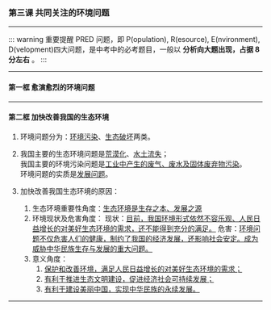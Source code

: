 ### 第三课 共同关注的环境问题

---

::: warning 重要提醒
PRED 问题，即 P(opulation), R(esource), E(nvironment), D(velopment)四大问题，是中考中的必考题目，一般以 **分析向大题出现，占据 8 分左右** 。
:::

---

#### 第一框 愈演愈烈的环境问题

---

#### 第二框 加快改善我国的生态环境

1. 环境问题分为：<u>环境污染</u>、<u>生态破坏</u>两类。

2. 我国主要的生态环境问题是<u>荒漠化</u>、<u>水土流失</u>；<br>
   我国主要的环境污染问题是<u>工业中产生的废气、废水及固体废弃物污染</u>。<br>
   环境问题的实质是<u>发展问题</u>。

3. 加快改善我国生态环境的原因：
    1. 生态环境重要性角度：<u>生态环境是生存之本、发展之源</u>
    2. 环境现状及危害角度：
       现状：<u>目前，我国环境形式依然不容乐观、人民日益增长的对美好生态环境的需求，还不能得到充分的满足。</u>
       危害：<u>环境问题不仅危害人们的健康，制约了我国的经济发展，还影响社会安定。成为威胁中华民族生存与发展的重大问题。</u>
    3. 意义角度：
        1. <u>保护和改善环境，满足人民日益增长的对美好生态环境的需求；</u>
        2. <u>有利于推进生态文明建设，促进经济社会可持续发展；</u>
        3. <u>有利于建设美丽中国，实现中华民族的永续发展。</u>

---
